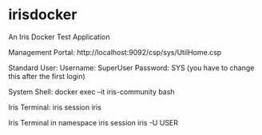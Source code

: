 # irisdocker
An Iris Docker Test Application

Management Portal:
http://localhost:9092/csp/sys/UtilHome.csp

Standard User:
Username: SuperUser
Password: SYS
(you have to change this after the first login)

System Shell:
docker exec –it iris-community bash

Iris Terminal:
iris session iris

Iris Terminal in namespace
iris session iris -U USER


